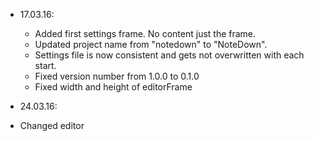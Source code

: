 * 17.03.16:
  * Added first settings frame. No content just the frame.
  * Updated project name from "notedown" to "NoteDown".
  * Settings file is now consistent and gets not overwritten with each start.
  * Fixed version number from 1.0.0 to 0.1.0
  * Fixed width and height of editorFrame

*  24.03.16:
  * Changed editor
